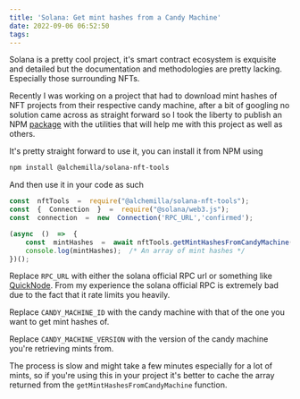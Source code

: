 ```yaml
---
title: 'Solana: Get mint hashes from a Candy Machine'
date: 2022-09-06 06:52:50
tags:
---
```


Solana is a pretty cool project, it's smart contract ecosystem is exquisite and detailed but the documentation and methodologies are pretty lacking. Especially those surrounding NFTs.

Recently I was working on a project that had to download mint hashes of NFT projects from their respective candy machine, after a bit of googling no solution came across as straight forward so I took the liberty to publish an NPM [package](https://www.npmjs.com/package/@alchemilla/solana-nft-tools) with the utilities that will help me with this project as well as others.  

It's pretty straight forward to use it, you can install it from NPM using

```bash
npm install @alchemilla/solana-nft-tools
```

And then use it in your code as such

```js
const  nftTools  =  require("@alchemilla/solana-nft-tools");
const  {  Connection  }  =  require("@solana/web3.js");
const  connection  =  new  Connection('RPC_URL','confirmed');

(async  ()  =>  {
	const  mintHashes  =  await nftTools.getMintHashesFromCandyMachine(connection,'CANDY_MACHINE_ID', CANDY_MACHINE_VERSION);
	console.log(mintHashes);  /* An array of mint hashes */
})();
```

Replace `RPC_URL` with either the solana official RPC url or something like [QuickNode](https://www.quicknode.com). From my experience the solana official RPC is extremely bad due to the fact that it rate limits you heavily.

Replace `CANDY_MACHINE_ID` with the candy machine with that of the one you want to get mint hashes of.

Replace `CANDY_MACHINE_VERSION` with the version of the candy machine you're retrieving mints from.

The process is slow and might take a few minutes especially for a lot of mints, so if you're using this in your project it's better to cache the array returned from the `getMintHashesFromCandyMachine` function.
